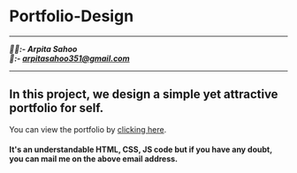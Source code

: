 # Portfolio-Design


********************
***:red_haired_woman::- Arpita Sahoo<br>
📧:- arpitasahoo351@gmail.com***
********************

## In this project, we design a simple yet attractive portfolio for self.
You can view the portfolio by [clicking here](https://portfolio-arpitasahoo.netlify.app/).
#### It's an understandable HTML, CSS, JS code but if you have any doubt, you can mail me on the above email address.

